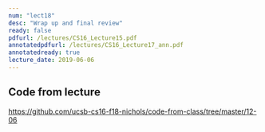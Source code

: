 ```yaml
---
num: "lect18"
desc: "Wrap up and final review"
ready: false
pdfurl: /lectures/CS16_Lecture15.pdf
annotatedpdfurl: /lectures/CS16_Lecture17_ann.pdf
annotatedready: true
lecture_date: 2019-06-06
---
```


## Code from lecture

<https://github.com/ucsb-cs16-f18-nichols/code-from-class/tree/master/12-06>
